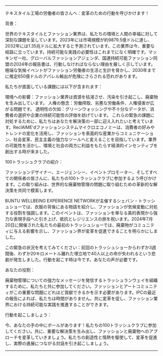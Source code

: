 ---

テキスタイル工場の労働者の皆さんへ：変革のための行動を呼びかけます！

背景：

世界のテキスタイルとファッション業界は、私たちの環境と人間の幸福に対して深刻な課題を呈しています。2023年には市場規模が約9879.5億ドルに達し、2032年には1.35兆ドルに拡大すると予測されています。この業界は今、重要な岐路に立っています。持続可能な実践の必要性はこれまでになく明確です。マッキンゼー社、グローバルファッションアジェンダ、国連持続可能ファッション同盟の2024年の報告書は、行動しなければならない理由を厳しく示しています。極端な気候イベントがファッション労働者の生活と生計を脅かし、2030年までに推定650億ドルのアパレル輸出が危険にさらされる恐れがあります。

私たちが直面している課題には以下が含まれます：

環境への影響：ファッション業界は資源を枯渇させ、汚染を引き起こし、廃棄物を生み出しています。
人権の懸念：労働搾取、劣悪な労働条件、人権侵害が広がる問題です。
透明性の欠如：グリーンウォッシングや不十分なデータが、消費者の選択や企業の持続可能性の評価を妨げています。
これらの緊急の課題に対処するために、私たちはあなたを解決策の一部に迎え入れたいと考えています。ReclAIME'dファッションシステムマイクロエコノミーは、消費者の好みやトレンドの変化を活用し、ファッションを表面的な産業からコミュニケーション、社会変革、民主主義の強力なツールへと変えることを目指しています。業界の可能性を活かし、環境と社会の両方に利益をもたらす経済的インセンティブを創出する時が来ました。

100トラッシュクラブの紹介：

ファッションデザイナー、エージェンシー、イベントプロモーター、そしてすべての関係者の皆さんに、私たちの100トラッシュクラブに参加するよう呼びかけます。この取り組みは、世界的な廃棄物管理の問題に取り組むための革新的な解決策を共同で模索します。

BUNTU WELLBEING EXPERIENCE NETWORKが主催するシェバン・トラッシュショーでは、衣服の背後にある物語を紹介し、ファッションが気候変動に対処する役割を強調します。このイベントは、ファッションを単なる美的表現から強力な表現手段へと引き上げ、抵抗とレジリエンスの旅を祝います。2024年7月20日に開催された私たちの最初のトラッシュショーでは、廃棄物がコミュニティに与える影響を示し、ファッション界が変革を促進できることを明らかにしました。

この緊急の状況を考えてみてください：前回のトラッシュショーからわずか3週間後、わずか20キロメートル離れた埋立地で40人以上の命が失われるという悲劇が発生しました。行動を起こす時は今です。あなたの声が必要です。

あなたの役割：

廃棄物管理についての強力なメッセージを発信するトラッシュランウェイを組織するために、私たちと共に参加してください。ファッションとアートコミュニティがこの重要な問題にどれほど貢献できるかを示す必要があります。IPCの最近の報告によれば、私たちは時間がありません。共に変革を促し、ファッション業界における持続可能な実践を推進することができます。

行動を起こしましょう：

今、あなたの手の中にボールがあります！私たちの100トラッシュクラブに参加してください。共に、重要な解決策を生み出し、ファッションと廃棄物へのアプローチを変革していきましょう。私たちの創造性と情熱を駆使して、変革を促進し、実際の進展につながる対話を引き起こしましょう。

---